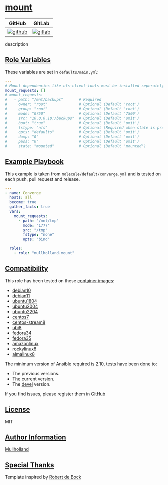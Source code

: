 # [mount](#mount)

|GitHub|GitLab|
|------|------|
|[![github](https://github.com/mullholland/ansible-role-mount/workflows/Ansible%20Molecule/badge.svg)](https://github.com/mullholland/ansible-role-mount/actions)|[![gitlab](https://gitlab.com/mullholland/ansible-role-mount/badges/master/pipeline.svg)](https://gitlab.com/mullholland/ansible-role-mount)|[![quality](https://img.shields.io/ansible/quality/unset)](https://galaxy.ansible.com/mullholland/mount)|

description

## [Role Variables](#role-variables)

These variables are set in `defaults/main.yml`:
```yaml
---
# Mount dependencies like nfs-client-tools must be installed seperately
mount_requests: []
# mount_requests:
#   - path: "/mnt/backups"       # Required
#     owner: "root"              # Optional (Default 'root')
#     group: "root"              # Optional (Default 'root')
#     mode: "0750"               # Optional (Default '7500')
#     src: "10.0.0.10:/backups"  # Optional (Default 'omit')
#     boot: "true"               # Optional (Default 'omit')
#     fstype: "nfs"              # Optional (Required when state is present or mounted.)
#     opts: "defaults"           # Optional (Default 'omit')
#     dump: "0"                  # Optional (Default 'omit')
#     pass: "0"                  # Optional (Default 'omit')
#     state: "mounted"           # Optional (Default 'mounted')
```


## [Example Playbook](#example-playbook)

This example is taken from `molecule/default/converge.yml` and is tested on each push, pull request and release.
```yaml
---
- name: Converge
  hosts: all
  become: true
  gather_facts: true
  vars:
    mount_requests:
      - path: "/mnt/tmp"
        mode: "1777"
        src: "/tmp"
        fstype: "none"
        opts: "bind"

  roles:
    - role: "mullholland.mount"
```





## [Compatibility](#compatibility)

This role has been tested on these [container images](https://hub.docker.com/u/mullholland):

-   [debian10](https://hub.docker.com/r/mullholland/docker-molecule-debian10)
-   [debian11](https://hub.docker.com/r/mullholland/docker-molecule-debian11)
-   [ubuntu1804](https://hub.docker.com/r/mullholland/docker-molecule-ubuntu1804)
-   [ubuntu2004](https://hub.docker.com/r/mullholland/docker-molecule-ubuntu2004)
-   [ubuntu2204](https://hub.docker.com/r/mullholland/docker-molecule-ubuntu2204)
-   [centos7](https://hub.docker.com/r/mullholland/docker-molecule-centos7)
-   [centos-stream8](https://hub.docker.com/r/mullholland/docker-molecule-centos-stream8)
-   [ubi8](https://hub.docker.com/r/mullholland/docker-molecule-ubi8)
-   [fedora34](https://hub.docker.com/r/mullholland/docker-molecule-fedora34)
-   [fedora35](https://hub.docker.com/r/mullholland/docker-molecule-fedora35)
-   [amazonlinux](https://hub.docker.com/r/mullholland/docker-molecule-amazonlinux)
-   [rockylinux8](https://hub.docker.com/r/mullholland/docker-molecule-rockylinux8)
-   [almalinux8](https://hub.docker.com/r/mullholland/docker-molecule-almalinux8)

The minimum version of Ansible required is 2.10, tests have been done to:

-   The previous versions.
-   The current version.
-   The [devel](https://docs.ansible.com/ansible/latest/installation_guide/intro_installation.html#installing-devel-from-github-with-pip) version.





If you find issues, please register them in [GitHub](https://github.com/mullholland/ansible-role-mount/issues)

## [License](#license)

MIT


## [Author Information](#author-information)

[Mullholland](https://github.com/mullholland)

## [Special Thanks](#special-thanks)

Template inspired by [Robert de Bock](https://github.com/robertdebock)
